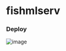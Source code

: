 # fishmlserv

### Deploy
![image](https://github.com/user-attachments/assets/5ba77e0a-1989-4a6a-b518-85373e628064)

